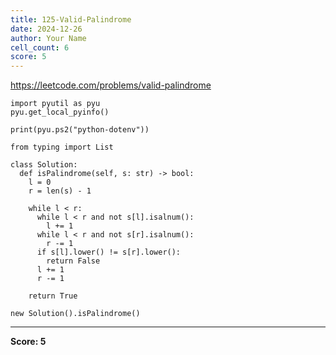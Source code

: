 ```yaml
---
title: 125-Valid-Palindrome
date: 2024-12-26
author: Your Name
cell_count: 6
score: 5
---
```


https://leetcode.com/problems/valid-palindrome


```
import pyutil as pyu
pyu.get_local_pyinfo()
```


```
print(pyu.ps2("python-dotenv"))
```


```
from typing import List
```


```
class Solution:
  def isPalindrome(self, s: str) -> bool:
    l = 0
    r = len(s) - 1

    while l < r:
      while l < r and not s[l].isalnum():
        l += 1
      while l < r and not s[r].isalnum():
        r -= 1
      if s[l].lower() != s[r].lower():
        return False
      l += 1
      r -= 1

    return True
```


```
new Solution().isPalindrome()
```


---
**Score: 5**
